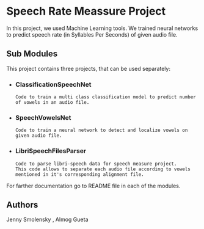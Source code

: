 # Speech Rate Meassure Project

In this project, we used Machine Learning tools.
We trained neural networks to predict speech rate (in Syllables Per Seconds) of given audio file.

## Sub Modules
This project contains three projects, that can be used separately:

* ### ClassificationSpeechNet 
      Code to train a multi class classification model to predict number of vowels in an audio file.

* ### SpeechVowelsNet
      Code to train a neural network to detect and localize vowels on given audio file.

* ### LibriSpeechFilesParser
      Code to parse libri-speech data for speech measure project.
      This code allows to separate each audio file according to vowels mentioned in it's corresponding alignment file.

For farther documentation go to README file in each of the modules.

## Authors

Jenny Smolensky , Almog Gueta





